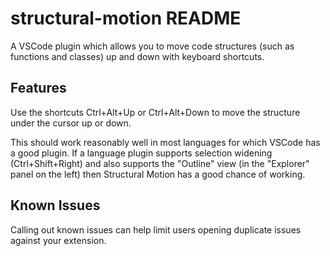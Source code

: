 # structural-motion README

A VSCode plugin which allows you to move code structures (such as functions and classes) up and down with keyboard shortcuts.

## Features

Use the shortcuts Ctrl+Alt+Up or Ctrl+Alt+Down to move the structure under the cursor up or down.

This should work reasonably well in most languages for which VSCode has a good plugin. If a language plugin supports selection widening (Ctrl+Shift+Right) and also supports the "Outline" view (in the "Explorer" panel on the left) then Structural Motion has a good chance of working.

## Known Issues

Calling out known issues can help limit users opening duplicate issues against your extension.
